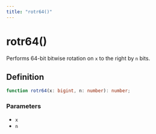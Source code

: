 ```yaml
---
title: "rotr64()"
---
```


# rotr64()

Performs 64-bit bitwise rotation on `x` to the right by `n` bits.

## Definition

```ts
function rotr64(x: bigint, n: number): number;
```

### Parameters

- `x`
- `n`
